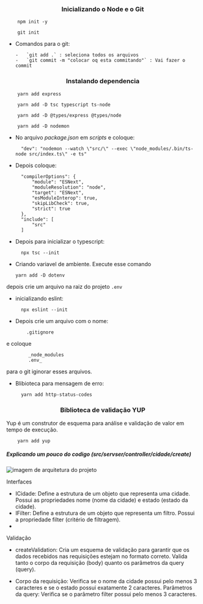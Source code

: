 <h3 align="center"> Inicializando o Node e o Git</h3>

        npm init -y

        git init

-   Comandos para o git:

        -   `git add .` : seleciona todos os arquivos
        -   `git commit -m "colocar oq esta commitando"` : Vai fazer o commit

<h3 align="center"> Instalando dependencia</h3>

        yarn add express

        yarn add -D tsc typescript ts-node

        yarn add -D @types/express @types/node

        yarn add -D nodemon

-   No arquivo _package.json_ em _scripts_ e coloque:

          "dev": "nodemon --watch \"src/\" --exec \"node_modules/.bin/ts-node src/index.ts\" -e ts"

-   Depois coloque:

          "compilerOptions": {
              "module": "ESNext",
              "moduleResolution": "node",
              "target": "ESNext",
              "esModuleInterop": true,
              "skipLibCheck": true,
              "strict": true
          },
          "include": [
              "src"
          ]

-   Depois para inicializar o typescript:

          npx tsc --init

-   Criando variavel de ambiente. Execute esse comando 

        yarn add -D dotenv  
        
depois crie um arquivo na raiz do projeto `.env`

-   inicializando eslint:

          npx eslint --init

-   Depois crie um arquivo com o nome:

            .gitignore

e coloque 

            _node_modules 
            .env_
            
para o git iginorar esses arquivos.

    
- Blibioteca para mensagem de erro:

        yarn add http-status-codes 


<h3 align="center"> Biblioteca de validação YUP</h3>
Yup é um construtor de esquema para análise e validação de valor em tempo de execução.

        yarn add yup

<h5> Explicando um pouco do codigo (src/servser/controller/cidade/create)</h5>

![imagem de arquitetura do projeto](https://camo.githubusercontent.com/0b12d5e1fa9228bfcc8c3a1379a41df22f977fcec7b492639ae8fa624cd4ebfb/68747470733a2f2f696d6775722e636f6d2f6b356d58466f5a2e706e67)

Interfaces

- ICidade: Define a estrutura de um objeto que representa uma cidade. Possui as propriedades nome (nome da cidade) e estado (estado da cidade).
- IFilter: Define a estrutura de um objeto que representa um filtro. Possui a propriedade filter (critério de filtragem).
- 
Validação

- createValidation: Cria um esquema de validação para garantir que os dados recebidos nas requisições estejam no formato correto.
Valida tanto o corpo da requisição (body) quanto os parâmetros da query (query).

- Corpo da requisição: Verifica se o nome da cidade possui pelo menos 3 caracteres e se o estado possui exatamente 2 caracteres.
Parâmetros da query: Verifica se o parâmetro filter possui pelo menos 3 caracteres.
